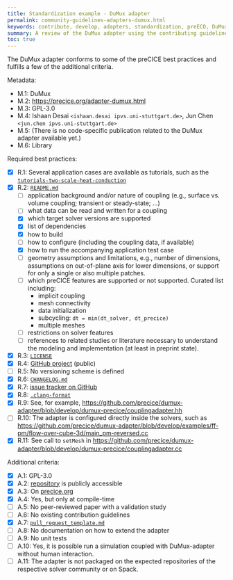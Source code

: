 ```yaml
---
title: Standardization example - DuMux adapter
permalink: community-guidelines-adapters-dumux.html
keywords: contribute, develop, adapters, standardization, preECO, DuMux
summary: A review of the DuMux adapter using the contributing guidelines. This is a work-in-progress that will eventually be moved.
toc: true
---
```


The DuMux adapter conforms to some of the preCICE best practices and fulfills a few of the additional criteria.

Metadata:

- M.1: DuMux
- M.2: https://precice.org/adapter-dumux.html
- M.3: GPL-3.0
- M.4: Ishaan Desai `<ishaan.desai ipvs.uni-stuttgart.de>`, Jun Chen `<jun.chen ipvs.uni-stuttgart.de>`
- M.5: (There is no code-specific publication related to the DuMux adapter available yet.)
- M.6: Library

Required best practices:

- [x] R.1: Several application cases are available as tutorials, such as the [`tutorials-two-scale-heat-conduction`](https://precice.org/tutorials-two-scale-heat-conduction.html)
- [x] R.2: [`README.md`](https://github.com/precice/dumux-adapter/blob/develop/README.md)
  - [ ] application background and/or nature of coupling (e.g., surface vs. volume coupling; transient or steady-state; ...)
  - [ ] what data can be read and written for a coupling
  - [x] which target solver versions are supported
  - [x] list of dependencies
  - [x] how to build
  - [ ] how to configure (including the coupling data, if available)
  - [x] how to run the accompanying application test case
  - [ ] geometry assumptions and limitations, e.g., number of dimensions, assumptions on out-of-plane axis for lower dimensions, or support for only a single or also multiple patches.
  - [ ] which preCICE features are supported or not supported. Curated list including:
    - implicit coupling
    - mesh connectivity
    - data initialization
    - subcycling: `dt = min(dt_solver, dt_precice)`
    - multiple meshes
  - [ ] restrictions on solver features
  - [ ] references to related studies or literature necessary to understand the modeling and implementation (at least in preprint state).
- [x] R.3: [`LICENSE`](https://github.com/precice/dumux-adapter/blob/develop/LICENSE)
- [x] R.4: [GitHub project](https://github.com/precice/dumux-adapter) (public)
- [ ] R.5: No versioning scheme is defined
- [x] R.6: [`CHANGELOG.md`](https://github.com/precice/dumux-adapter/blob/develop/CHANGELOG.md)
- [x] R.7: [issue tracker on GitHub](https://github.com/precice/dumux-adapter/issues)
- [x] R.8: [`.clang-format`](https://github.com/precice/dumux-adapter/blob/develop/.clang-format)
- [x] R.9: See, for example, https://github.com/precice/dumux-adapter/blob/develop/dumux-precice/couplingadapter.hh
- [ ] R.10: The adapter is configured directly inside the solvers, such as https://github.com/precice/dumux-adapter/blob/develop/examples/ff-pm/flow-over-cube-3d/main_pm-reversed.cc
- [x] R.11: See call to `setMesh` in https://github.com/precice/dumux-adapter/blob/develop/dumux-precice/couplingadapter.cc

Additional criteria:

- [x] A.1: GPL-3.0
- [x] A.2: [repository](https://github.com/precice/dumux-adapter) is publicly accessible
- [x] A.3: On [precice.org](https://precice.org/adapter-dumux.html)
- [x] A.4: Yes, but only at compile-time
- [ ] A.5: No peer-reviewed paper with a validation study
- [ ] A.6: No existing contribution guidelines
- [x] A.7: [`pull_request_template.md`](https://github.com/precice/dumux-adapter/blob/develop/.github/pull_request_template.md)
- [ ] A.8: No documentation on how to extend the adapter
- [ ] A.9: No unit tests
- [ ] A.10: Yes, it is possible run a simulation coupled with DuMux-adapter without human interaction.
- [ ] A.11: The adapter is not packaged on the expected repositories of the respective solver community or on Spack.
